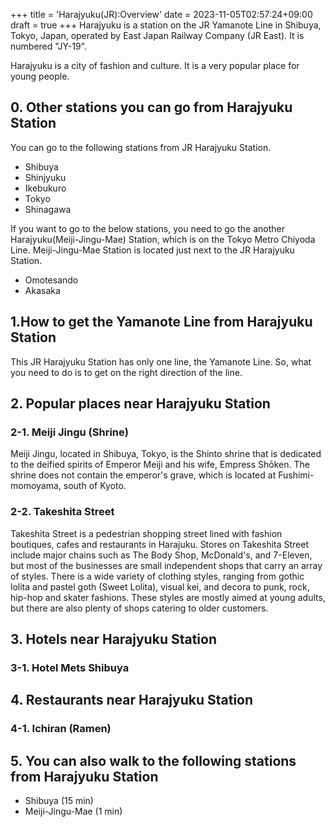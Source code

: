 +++
title = 'Harajyuku(JR):Overview'
date = 2023-11-05T02:57:24+09:00
draft = true
+++
Harajyuku is a station on the JR Yamanote Line in Shibuya, Tokyo, Japan, operated by East Japan Railway Company (JR East). It is numbered "JY-19".

Harajyuku is a city of fashion and culture. It is a very popular place for young people.

## 0. Other stations you can go from Harajyuku Station
You can go to the following stations from JR Harajyuku Station.
- Shibuya
- Shinjyuku
- Ikebukuro
- Tokyo
- Shinagawa

If you want to go to the below stations, you need to go the another Harajyuku(Meiji-Jingu-Mae) Station, which is on the Tokyo Metro Chiyoda Line. 
Meiji-Jingu-Mae Station is located just next to the JR Harajyuku Station.
- Omotesando
- Akasaka

## 1.How to get the Yamanote Line from Harajyuku Station
This JR Harajyuku Station has only one line, the Yamanote Line.
So, what you need to do is to get on the right direction of the line.

## 2. Popular places near Harajyuku Station
### 2-1. Meiji Jingu (Shrine)
Meiji Jingu, located in Shibuya, Tokyo, is the Shinto shrine that is dedicated to the deified spirits of Emperor Meiji and his wife, Empress Shōken. The shrine does not contain the emperor's grave, which is located at Fushimi-momoyama, south of Kyoto.

### 2-2. Takeshita Street
Takeshita Street is a pedestrian shopping street lined with fashion boutiques, cafes and restaurants in Harajuku. Stores on Takeshita Street include major chains such as The Body Shop, McDonald's, and 7-Eleven, but most of the businesses are small independent shops that carry an array of styles.
There is a wide variety of clothing styles, ranging from gothic lolita and pastel goth (Sweet Lolita), visual kei, and decora to punk, rock, hip-hop and skater fashions. These styles are mostly aimed at young adults, but there are also plenty of shops catering to older customers.

## 3. Hotels near Harajyuku Station

### 3-1. Hotel Mets Shibuya

## 4. Restaurants near Harajyuku Station
### 4-1. Ichiran (Ramen)    


## 5. You can also walk to the following stations from Harajyuku Station
- Shibuya   (15 min)
- Meiji-Jingu-Mae   (1 min)
